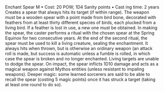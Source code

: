 Enchant Spear M
• Cost:  20 POW; 1D4 Sanity points
•
 Cast
ing time: 2 years
Creates a spear that always hits its target (if within range). 
The weapon must be a wooden spear with a point made 
from bird bone, decorated with feathers from at least thirty 
different species of birds, each plucked from a living bird. 
If a feather is lost in use, a new one must be obtained. 
In making the spear, the caster performs a ritual with the 
chosen spear at the Spring Equinox for two consecutive years. 
At the end of the second ritual, the spear must be used to kill 
a living creature, sealing the enchantment. It always hits when 
thrown, but is otherwise an ordinary weapon (an attack roll 
is made, but success is automatic unless a fumble is rolled, 
in which case the spear is broken and no longer enchanted. 
Living targets are unable to dodge the spear. On impact, the 
spear inflicts 1D10 damage and acts as a magical weapon 
against Mythos entities (unless resistant to impaling weapons).
Deeper magic: some learned sorcerers are said to be able to 
recall the spear (costing 5 magic points) once it has struck 
a target (taking at least one round to do so).
